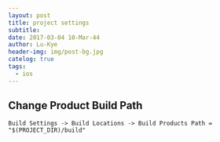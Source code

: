 ```yaml
---
layout: post
title: project settings
subtitle: 
date: 2017-03-04 10-Mar-44
author: Lu-Kye
header-img: img/post-bg.jpg
catelog: true
tags: 
  - ios
---
```

## Change Product Build Path
```
Build Settings -> Build Locations -> Build Products Path = "$(PROJECT_DIR)/build"
```
